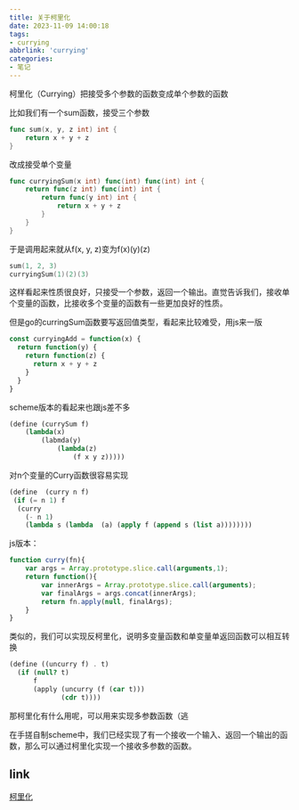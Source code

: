 ```yaml
---
title: 关于柯里化
date: 2023-11-09 14:00:18
tags:
- currying
abbrlink: 'currying'
categories:
- 笔记
---
```

柯里化（Currying）把接受多个参数的函数变成单个参数的函数
<!-- more -->

比如我们有一个sum函数，接受三个参数

```go
func sum(x, y, z int) int {
    return x + y + z
}
```

改成接受单个变量

```go
func curryingSum(x int) func(int) func(int) int {
    return func(z int) func(int) int {
        return func(y int) int {
            return x + y + z
        }
    }
}
```

于是调用起来就从f(x, y, z)变为f(x)(y)(z)

```go
sum(1, 2, 3)
curryingSum(1)(2)(3)
```

这样看起来性质很良好，只接受一个参数，返回一个输出。直觉告诉我们，接收单个变量的函数，比接收多个变量的函数有一些更加良好的性质。

但是go的curringSum函数要写返回值类型，看起来比较难受，用js来一版

```javascript
const curryingAdd = function(x) {
  return function(y) {
    return function(z) {
      return x + y + z
    }
  }
}
```

scheme版本的看起来也跟js差不多

```scheme
(define (currySum f)
    (lambda(x)
        (labmda(y)
            (lambda(z)
                (f x y z)))))
```

对n个变量的Curry函数很容易实现

```lisp
(define  (curry n f)  
 (if (= n 1) f
  (curry 
    (- n 1) 
    (lambda s (lambda  (a) (apply f (append s (list a))))))))
```

js版本：

```javascript
function curry(fn){
    var args = Array.prototype.slice.call(arguments,1);
    return function(){
        var innerArgs = Array.prototype.slice.call(arguments);
        var finalArgs = args.concat(innerArgs);
        return fn.apply(null, finalArgs);
    }
}
```

类似的，我们可以实现反柯里化，说明多变量函数和单变量单返回函数可以相互转换

```scheme
(define ((uncurry f) . t)
  (if (null? t)
      f
      (apply (uncurry (f (car t)))
             (cdr t))))
```

那柯里化有什么用呢，可以用来实现多参数函数（逃

在手搓自制scheme中，我们已经实现了有一个接收一个输入、返回一个输出的函数，那么可以通过柯里化实现一个接收多参数的函数。

## link

[柯里化](https://zh.wikipedia.org/wiki/柯里化)  
